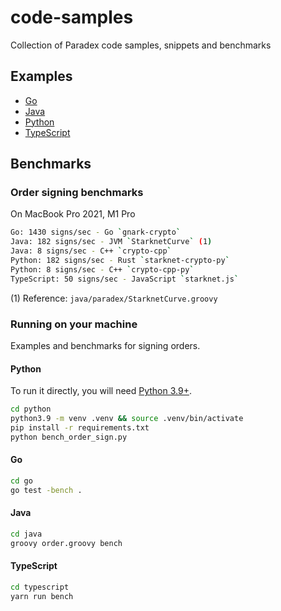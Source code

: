 # code-samples

Collection of Paradex code samples, snippets and benchmarks

## Examples

* [Go](go/README.md)
* [Java](java/README.md)
* [Python](python/README.md)
* [TypeScript](typescript/README.md)

## Benchmarks

### Order signing benchmarks

On MacBook Pro 2021, M1 Pro

```bash
Go: 1430 signs/sec - Go `gnark-crypto`
Java: 182 signs/sec - JVM `StarknetCurve` (1)
Java: 8 signs/sec - C++ `crypto-cpp`
Python: 182 signs/sec - Rust `starknet-crypto-py`
Python: 8 signs/sec - C++ `crypto-cpp-py`
TypeScript: 50 signs/sec - JavaScript `starknet.js`
```

(1) Reference: `java/paradex/StarknetCurve.groovy`

### Running on your machine

Examples and benchmarks for signing orders.

#### Python

To run it directly, you will need [Python 3.9+](https://www.python.org/downloads/).

```bash
cd python
python3.9 -m venv .venv && source .venv/bin/activate
pip install -r requirements.txt
python bench_order_sign.py
```

#### Go

```bash
cd go
go test -bench .
```

#### Java

```bash
cd java
groovy order.groovy bench
```

#### TypeScript

```bash
cd typescript
yarn run bench
```
